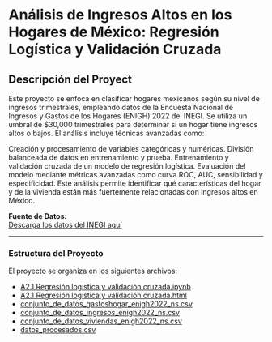 ﻿# Análisis de Ingresos Altos en los Hogares de México: Regresión Logística y Validación Cruzada

## Descripción del Proyect

Este proyecto se enfoca en clasificar hogares mexicanos según su nivel de ingresos trimestrales, empleando datos de la Encuesta Nacional de Ingresos y Gastos de los Hogares (ENIGH) 2022 del INEGI. Se utiliza un umbral de $30,000 trimestrales para determinar si un hogar tiene ingresos altos o bajos. El análisis incluye técnicas avanzadas como:

Creación y procesamiento de variables categóricas y numéricas.
División balanceada de datos en entrenamiento y prueba.
Entrenamiento y validación cruzada de un modelo de regresión logística.
Evaluación del modelo mediante métricas avanzadas como curva ROC, AUC, sensibilidad y especificidad.
Este análisis permite identificar qué características del hogar y de la vivienda están más fuertemente relacionadas con ingresos altos en México.

**Fuente de Datos:**  
[Descarga los datos del INEGI aquí](https://www.inegi.org.mx/app/descarga/ficha.html?tit=1626216&ag=0&f=csv)

---

### Estructura del Proyecto

El proyecto se organiza en los siguientes archivos:

- [A2.1 Regresión logística y validación cruzada.ipynb](./A2.1%20Regresión%20logística%20y%20validación%20cruzada.ipynb)
- [A2.1 Regresión logística y validación cruzada.html](./A2.1%20Regresión%20logística%20y%20validación%20cruzada.html)
- [conjunto_de_datos_gastoshogar_enigh2022_ns.csv](./conjunto_de_datos_gastoshogar_enigh2022_ns.csv)
- [conjunto_de_datos_ingresos_enigh2022_ns.csv](./conjunto_de_datos_ingresos_enigh2022_ns.csv)
- [conjunto_de_datos_viviendas_enigh2022_ns.csv](./conjunto_de_datos_viviendas_enigh2022_ns.csv)
- [datos_procesados.csv](./datos_procesados.csv)
